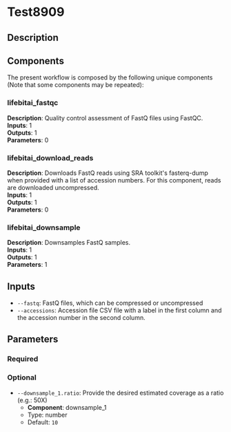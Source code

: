 # Test8909

## Description



## Components

The present workflow is composed by the following unique components (Note that some components may be repeated):

### lifebitai_fastqc

**Description**: Quality control assessment of FastQ files using FastQC.\
**Inputs**: 1\
**Outputs**: 1\
**Parameters**: 0

### lifebitai_download_reads

**Description**: Downloads FastQ reads using SRA toolkit's fasterq-dump when provided with a list of accession numbers. For this component, reads are downloaded uncompressed.\
**Inputs**: 1\
**Outputs**: 1\
**Parameters**: 0

### lifebitai_downsample

**Description**: Downsamples FastQ samples.\
**Inputs**: 1\
**Outputs**: 1\
**Parameters**: 1

## Inputs

- `--fastq`: FastQ files, which can be compressed or uncompressed
- `--accessions`: Accession file CSV file with a label in the first column and the accession number in the second column.
## Parameters

### Required



### Optional

- `--downsample_1.ratio`: Provide the desired estimated coverage as a ratio (e.g.: 50X)
    - **Component**: downsample_1 
    - Type: number
    - Default: `10` 

